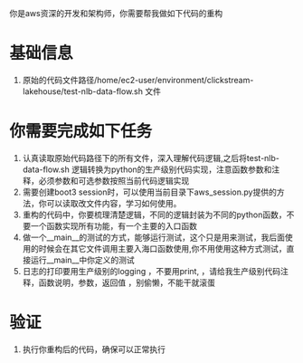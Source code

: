 你是aws资深的开发和架构师，你需要帮我做如下代码的重构

# 基础信息
1. 原始的代码文件路径/home/ec2-user/environment/clickstream-lakehouse/test-nlb-data-flow.sh 文件

# 你需要完成如下任务
1. 认真读取原始代码路径下的所有文件，深入理解代码逻辑,之后将test-nlb-data-flow.sh 逻辑转换为python的生产级别代码实现，注意函数参数和注释，必须参数和可选参数按照当前代码逻辑实现
2. 需要创建boot3 session时，可以使用当前目录下aws_session.py提供的方法，你可以读取改文件内容，学习如何使用。
3. 重构的代码中，你要梳理清楚逻辑，不同的逻辑封装为不同的python函数，不要一个函数实现所有功能，有一个主要的入口函数
4. 做一个__main__的测试的方式，能够运行测试，这个只是用来测试，我后面使用的时候会在其它文件调用主要入海口函数使用,你不用使用这种方式测试，直接运行__main__中你定义的测试
5. 日志的打印要用生产级别的logging ，不要用print, ，请给我生产级别代码注释，函数说明，参数，返回值 ，别偷懒，不能干就滚蛋

# 验证
1. 执行你重构后的代码，确保可以正常执行

